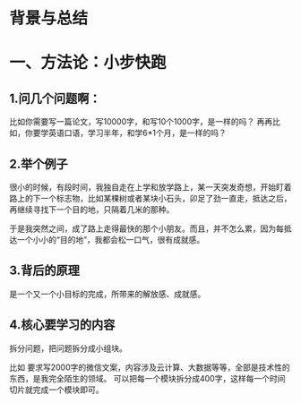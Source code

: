 # 背景与总结


# 一、方法论：小步快跑
## 1.问几个问题啊：
比如你需要写一篇论文，写10000字，和写10个1000字，是一样的吗？
再再比如，你要学英语口语，学习半年，和学6*1个月，是一样的吗？

## 2.举个例子
很小的时候，有段时间，我独自走在上学和放学路上，某一天突发奇想，开始盯着路上的下一个标志物，比如某棵树或者某块小石头，卯足了劲一直走，抵达之后，再继续寻找下一个目的地，只隔着几米的那种。

于是我突然之间，成了路上走得最快的那个小朋友。而且，并不怎么累，因为每抵达一个小小的“目的地”，我都会松一口气，很有成就感。

## 3.背后的原理
是一个又一个小目标的完成，所带来的解放感、成就感。

## 4.核心要学习的内容
拆分问题，把问题拆分成小组块。

比如
要求写2000字的微信文案，内容涉及云计算、大数据等等，全部是技术性的东西，是我完全陌生的领域。
可以把每一个模块拆分成400字，这样每一个时间切片就完成一个模块即可。
